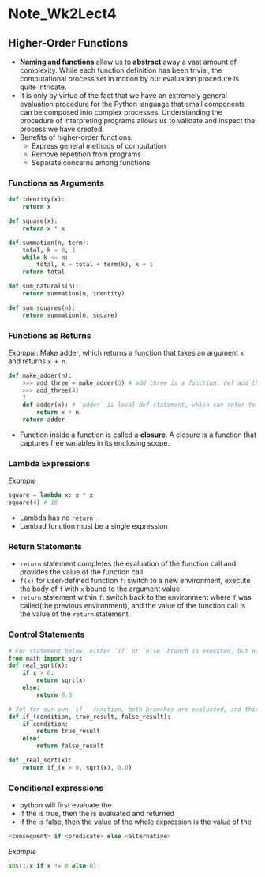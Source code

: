 # Note_Wk2Lect4

## Higher-Order Functions

- **Naming and functions** allow us to **abstract** away a vast amount of complexity. While each function definition has been trivial, the computational process set in motion by our evaluation procedure is quite intricate.
- It is only by virtue of the fact that we have an extremely general evaluation procedure for the Python language that small components can be composed into complex processes. Understanding the procedure of interpreting programs allows us to validate and inspect the process we have created.
- Benefits of higher-order functions:
  - Express general methods of computation
  - Remove repetition from programs
  - Separate concerns among functions

### Functions as Arguments

```python
def identity(x):
    return x

def square(x):
    return x * x

def summation(n, term):
    total, k = 0, 1
    while k <= n:
        total, k = total + term(k), k + 1
    return total

def sum_naturals(n):
    return summation(n, identity)

def sum_squares(n):
    return summation(n, square)
```

### Functions as Returns

*Example*: Make adder, which returns a function that takes an argument `x` and returns `x + n`.

```python
def make_adder(n):
    >>> add_three = make_adder(3) # add_three is a function: def add_three(x): return x + 3
    >>> add_three(4)
    7
    def adder(x): # `adder` is local def statement, which can refer to the enclosing scope
        return x + n
    return adder
```

- Function inside a function is called a **closure**. A closure is a function that captures free variables in its enclosing scope.

### Lambda Expressions

*Example*

```python
square = lambda x: x * x
square(4) # 16
```

- Lambda has no `return`
- Lambad function must be a single expression

### Return Statements

- `return` statement completes the evaluation of the function call and provides the value of the function call.
- `f(x)` for user-defined function `f`: switch to a new environment, execute the body of `f` with `x` bound to the argument value
- `return` statement within `f`: switch back to the environment where `f` was called(the previous environment), and the value of the function call is the value of the `return` statement.

### Control Statements

```python
# For statement below, either `if` or `else` branch is executed, but not both
from math import sqrt
def real_sqrt(x):
    if x > 0:
        return sqrt(x)
    else:
        return 0.0

# Yet for our own `if_` function, both branches are evaluated, and this may cause an error
def if_(condition, true_result, false_result):
    if condition:
        return true_result
    else:
        return false_result

def _real_sqrt(x):
    return if_(x > 0, sqrt(x), 0.0) 

```

### Conditional expressions

- python will first evaluate the <predicate>
- if the <predicate> is true, then the <consequent> is evaluated and returned
- if the <predicate> is false, then the value of the whole expression is the value of the <alternative>

```python
<consequent> if <predicate> else <alternative>
```

*Example*

```python
abs(1/x if x != 0 else 0)
```
